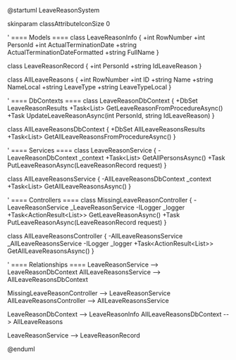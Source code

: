@startuml LeaveReasonSystem

skinparam classAttributeIconSize 0

' ==== Models ====
class LeaveReasonInfo {
  +int RowNumber
  +int PersonId
  +int ActualTerminationDate
  +string ActualTerminationDateFormatted
  +string FullName
}

class LeaveReasonRecord {
  +int PersonId
  +string IdLeaveReason
}

class AllLeaveReasons {
  +int RowNumber
  +int ID
  +string Name
  +string NameLocal
  +string LeaveType
  +string LeaveTypeLocal
}

' ==== DbContexts ====
class LeaveReasonDbContext {
  +DbSet<LeaveReasonInfo> LeaveReasonResults
  +Task<List<LeaveReasonInfo>> GetLeaveReasonFromProcedureAsync()
  +Task<bool> UpdateLeaveReasonAsync(int PersonId, string IdLeaveReason)
}

class AllLeaveReasonsDbContext {
  +DbSet<AllLeaveReasons> AllLeaveReasonsResults
  +Task<List<AllLeaveReasons>> GetAllLeaveReasonsFromProcedureAsync()
}

' ==== Services ====
class LeaveReasonService {
  -LeaveReasonDbContext _context
  +Task<List<LeaveReasonInfo>> GetAllPersonsAsync()
  +Task<bool> PutLeaveReasonAsync(LeaveReasonRecord request)
}

class AllLeaveReasonsService {
  -AllLeaveReasonsDbContext _context
  +Task<List<AllLeaveReasons>> GetAllLeaveReasonsAsync()
}

' ==== Controllers ====
class MissingLeaveReasonController {
  -LeaveReasonService _LeaveReasonService
  -ILogger _logger
  +Task<ActionResult<List<LeaveReasonInfo>>> GetLeaveReasonAsync()
  +Task<IActionResult> PutLeaveReasonAsync(LeaveReasonRecord request)
}

class AllLeaveReasonsController {
  -AllLeaveReasonsService _AllLeaveReasonsService
  -ILogger _logger
  +Task<ActionResult<List<AllLeaveReasons>>> GetAllLeaveReasonsAsync()
}

' ==== Relationships ====
LeaveReasonService --> LeaveReasonDbContext
AllLeaveReasonsService --> AllLeaveReasonsDbContext

MissingLeaveReasonController --> LeaveReasonService
AllLeaveReasonsController --> AllLeaveReasonsService

LeaveReasonDbContext --> LeaveReasonInfo
AllLeaveReasonsDbContext --> AllLeaveReasons

LeaveReasonService --> LeaveReasonRecord

@enduml
